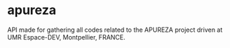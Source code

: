 # apureza

API made for gathering all codes related to the APUREZA project driven at UMR Espace-DEV, Montpellier, FRANCE.